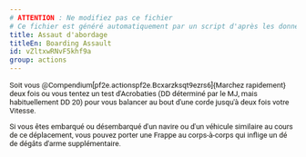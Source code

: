 ```yaml
---
# ATTENTION : Ne modifiez pas ce fichier
# Ce fichier est généré automatiquement par un script d'après les données du module Foundry VTT officiel et de sa traduction
title: Assaut d'abordage
titleEn: Boarding Assault
id: vZltxwRNvF5khf9a
group: actions
---
```

<p style="box-sizing: border-box; user-select: text; color: #191813; font-family: Roboto, system, -apple-system, sans-serif; font-size: 13px;">Soit vous @Compendium[pf2e.actionspf2e.Bcxarzksqt9ezrs6]{Marchez rapidement} deux fois ou vous tentez un test d'Acrobaties (DD déterminé par le MJ, mais habituellement DD 20) pour vous balancer au bout d'une corde jusqu'à deux fois votre Vitesse.</p><p style="box-sizing: border-box; user-select: text; color: #191813; font-family: Roboto, system, -apple-system, sans-serif; font-size: 13px;">Si vous êtes embarqué ou désembarqué d'un navire ou d'un véhicule similaire au cours de ce déplacement, vous pouvez porter une Frappe au corps-à-corps qui inflige un dé de dégâts d'arme supplémentaire.</p>
